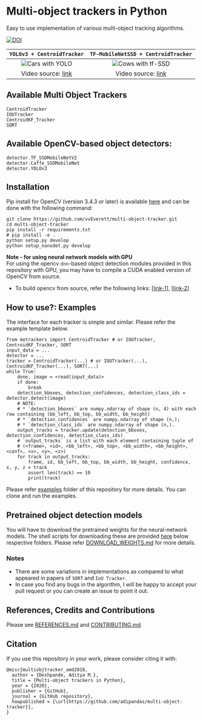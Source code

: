 [cars-yolo-output]: examples/assets/cars.gif "Sample Output with YOLO"
[cows-tf-ssd-output]: examples/assets/cows.gif "Sample Output with SSD"

# Multi-object trackers in Python
Easy to use implementation of various multi-object tracking algorithms.

[![DOI](https://zenodo.org/badge/148338463.svg)](https://zenodo.org/badge/latestdoi/148338463)


`YOLOv3 + CentroidTracker` |  `TF-MobileNetSSD + CentroidTracker`
:-------------------------:|:-------------------------:
![Cars with YOLO][cars-yolo-output]  |  ![Cows with tf-SSD][cows-tf-ssd-output]
Video source: [link](https://flic.kr/p/L6qyxj) | Video source: [link](https://flic.kr/p/26WeEWy)

## Available Multi Object Trackers

```
CentroidTracker
IOUTracker
CentroidKF_Tracker
SORT
```

## Available OpenCV-based object detectors:

```
detector.TF_SSDMobileNetV2
detector.Caffe_SSDMobileNet
detector.YOLOv3
```

## Installation

Pip install for OpenCV (version 3.4.3 or later) is available [here](https://pypi.org/project/opencv-python/) and can be done with the following command:

```
git clone https://github.com/vvEverett/multi-object-tracker.git
cd multi-object-tracker
pip install -r requirements.txt
# pip install -e .
python setup.py develop
python setup_nanodet.py develop
```

**Note - for using neural network models with GPU**  
For using the opencv `dnn`-based object detection modules provided in this repository with GPU, you may have to compile a CUDA enabled version of OpenCV from source.  
* To build opencv from source, refer the following links:
[[link-1](https://docs.opencv.org/master/df/d65/tutorial_table_of_content_introduction.html)],
[[link-2](https://www.pyimagesearch.com/2020/02/03/how-to-use-opencvs-dnn-module-with-nvidia-gpus-cuda-and-cudnn/)]

## How to use?: Examples

The interface for each tracker is simple and similar. Please refer the example template below.

```
from motrackers import CentroidTracker # or IOUTracker, CentroidKF_Tracker, SORT
input_data = ...
detector = ...
tracker = CentroidTracker(...) # or IOUTracker(...), CentroidKF_Tracker(...), SORT(...)
while True:
    done, image = <read(input_data)>
    if done:
        break
    detection_bboxes, detection_confidences, detection_class_ids = detector.detect(image)
    # NOTE: 
    # * `detection_bboxes` are numpy.ndarray of shape (n, 4) with each row containing (bb_left, bb_top, bb_width, bb_height)
    # * `detection_confidences` are numpy.ndarray of shape (n,);
    # * `detection_class_ids` are numpy.ndarray of shape (n,).
    output_tracks = tracker.update(detection_bboxes, detection_confidences, detection_class_ids)
    # `output_tracks` is a list with each element containing tuple of
    # (<frame>, <id>, <bb_left>, <bb_top>, <bb_width>, <bb_height>, <conf>, <x>, <y>, <z>)
    for track in output_tracks:
        frame, id, bb_left, bb_top, bb_width, bb_height, confidence, x, y, z = track
        assert len(track) == 10
        print(track)
```

Please refer [examples](https://github.com/adipandas/multi-object-tracker/tree/master/examples) folder of this repository for more details. You can clone and run the examples.

## Pretrained object detection models

You will have to download the pretrained weights for the neural-network models. 
The shell scripts for downloading these are provided [here](https://github.com/adipandas/multi-object-tracker/tree/master/examples/pretrained_models) below respective folders.
Please refer [DOWNLOAD_WEIGHTS.md](https://github.com/adipandas/multi-object-tracker/blob/master/DOWNLOAD_WEIGHTS.md) for more details.

### Notes
* There are some variations in implementations as compared to what appeared in papers of `SORT` and `IoU Tracker`.
* In case you find any bugs in the algorithm, I will be happy to accept your pull request or you can create an issue to point it out.

## References, Credits and Contributions
Please see [REFERENCES.md](https://github.com/adipandas/multi-object-tracker/blob/master/docs/readme/REFERENCES.md) and [CONTRIBUTING.md](https://github.com/adipandas/multi-object-tracker/blob/master/docs/readme/CONTRIBUTING.md).

## Citation

If you use this repository in your work, please consider citing it with:
```
@misc{multiobjtracker_amd2018,
  author = {Deshpande, Aditya M.},
  title = {Multi-object trackers in Python},
  year = {2020},
  publisher = {GitHub},
  journal = {GitHub repository},
  howpublished = {\url{https://github.com/adipandas/multi-object-tracker}},
}
```

